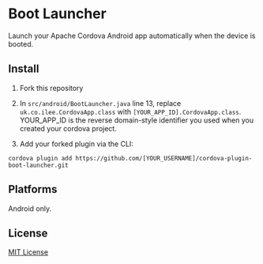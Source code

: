 # Boot Launcher

Launch your Apache Cordova Android app automatically when the device is booted.

## Install

1. Fork this repository

2. In `src/android/BootLauncher.java` line 13, replace `uk.co.ilee.CordovaApp.class` with `[YOUR_APP_ID].CordovaApp.class`. YOUR_APP_ID is the reverse domain-style identifier you used when you created your cordova project.

3. Add your forked plugin via the CLI:

```
cordova plugin add https://github.com/[YOUR_USERNAME]/cordova-plugin-boot-launcher.git
```

## Platforms

Android only.

## License

[MIT License](http://ilee.mit-license.org)

